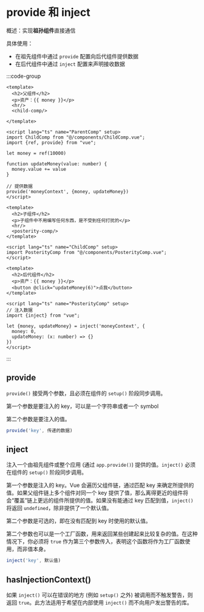 # provide 和 inject

概述：实现**祖孙组件**直接通信

具体使用：

* 在祖先组件中通过 `provide` 配置向后代组件提供数据
* 在后代组件中通过 `inject` 配置来声明接收数据



:::code-group

```vue [父组件]
<template>
  <h2>父组件</h2>
  <p>资产：{{ money }}</p>
  <hr/>
  <child-comp/>

</template>

<script lang="ts" name="ParentComp" setup>
import ChildComp from "@/components/ChildComp.vue";
import {ref, provide} from "vue";

let money = ref(10000)

function updateMoney(value: number) {
  money.value += value
}

// 提供数据
provide('moneyContext', {money, updateMoney})
</script>
```

```vue [子组件]
<template>
  <h2>子组件</h2>
  <p>子组件中不用编写任何东西，是不受到任何打扰的</p>
  <hr/>
  <posterity-comp/>
</template>

<script lang="ts" name="ChildComp" setup>
import PosterityComp from "@/components/PosterityComp.vue";
</script>
```

```vue [孙组件]
<template>
  <h2>后代组件</h2>
  <p>资产：{{ money }}</p>
  <button @click="updateMoney(6)">点我</button>
</template>

<script lang="ts" name="PosterityComp" setup>
// 注入数据
import {inject} from "vue";

let {money, updateMoney} = inject('moneyContext', {
  money: 0, 
  updateMoney: (x: number) => {}
})
</script>
```

:::



## provide

`provide()` 接受两个参数，且必须在组件的 `setup()` 阶段同步调用。

第一个参数是要注入的 key，可以是一个字符串或者一个 symbol

第二个参数是要注入的值。

```ts
provide('key', 传递的数据)
```



## inject

注入一个由祖先组件或整个应用 (通过 `app.provide()`) 提供的值。`inject()` 必须在组件的 `setup()` 阶段同步调用。

第一个参数是注入的 key。Vue 会遍历父组件链，通过匹配 key 来确定所提供的值。如果父组件链上多个组件对同一个 key 提供了值，那么离得更近的组件将会“覆盖”链上更远的组件所提供的值。如果没有能通过 key 匹配到值，`inject()` 将返回 `undefined`，除非提供了一个默认值。

第二个参数是可选的，即在没有匹配到 key 时使用的默认值。

第二个参数也可以是一个工厂函数，用来返回某些创建起来比较复杂的值。在这种情况下，你必须将 `true` 作为第三个参数传入，表明这个函数将作为工厂函数使用，而非值本身。

```ts
inject('key', 默认值)
```



## hasInjectionContext()

如果 `inject()` 可以在错误的地方 (例如 `setup()` 之外) 被调用而不触发警告，则返回 `true`。此方法适用于希望在内部使用 `inject()` 而不向用户发出警告的库。



